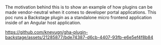The motivation behind this is to show an example of how plugins can be made vendor-neutral when it comes to developer portal applications.
This poc runs a Backstage plugin as a standalone micro frontend application inside of an Angular host application.

https://github.com/kneyugn/gha-plugin-backstage/assets/21285877/bde74387-d6cb-4407-93fb-e6e5ef4f8b84

